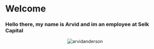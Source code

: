 # **Welcome**
### **Hello there, my name is Arvid and im an employee at Selk Capital**



<p align="center"> <img src="https://github-readme-stats.vercel.app/api?username=arvidanderson&show_icons=true&theme=gotham" alt="arvidanderson" />
